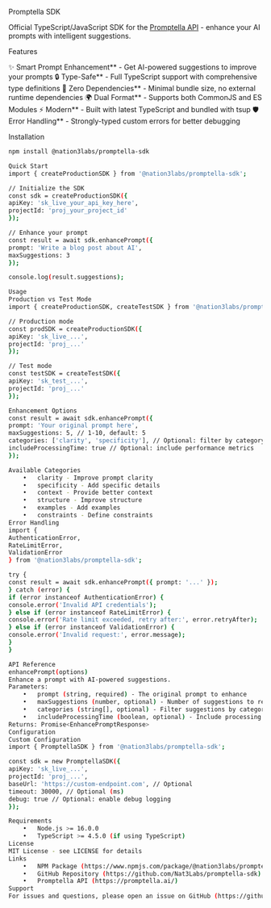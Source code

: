 Promptella SDK

Official TypeScript/JavaScript SDK for the [Promptella API](https://promptella.ai) - enhance your AI prompts with intelligent suggestions.

Features

✨ Smart Prompt Enhancement** - Get AI-powered suggestions to improve your prompts
🔒 Type-Safe** - Full TypeScript support with comprehensive type definitions
🚀 Zero Dependencies** - Minimal bundle size, no external runtime dependencies
🌍 Dual Format** - Supports both CommonJS and ES Modules
⚡ Modern** - Built with latest TypeScript and bundled with tsup
🛡️ Error Handling** - Strongly-typed custom errors for better debugging

Installation

```bash
npm install @nation3labs/promptella-sdk

Quick Start
import { createProductionSDK } from '@nation3labs/promptella-sdk';

// Initialize the SDK
const sdk = createProductionSDK({
apiKey: 'sk_live_your_api_key_here',
projectId: 'proj_your_project_id'
});

// Enhance your prompt
const result = await sdk.enhancePrompt({
prompt: 'Write a blog post about AI',
maxSuggestions: 3
});

console.log(result.suggestions);

Usage
Production vs Test Mode
import { createProductionSDK, createTestSDK } from '@nation3labs/promptella-sdk';

// Production mode
const prodSDK = createProductionSDK({
apiKey: 'sk_live_...',
projectId: 'proj_...'
});

// Test mode
const testSDK = createTestSDK({
apiKey: 'sk_test_...',
projectId: 'proj_...'
});

Enhancement Options
const result = await sdk.enhancePrompt({
prompt: 'Your original prompt here',
maxSuggestions: 5, // 1-10, default: 5
categories: ['clarity', 'specificity'], // Optional: filter by category
includeProcessingTime: true // Optional: include performance metrics
});

Available Categories
	•	clarity - Improve prompt clarity
	•	specificity - Add specific details
	•	context - Provide better context
	•	structure - Improve structure
	•	examples - Add examples
	•	constraints - Define constraints
Error Handling
import {
AuthenticationError,
RateLimitError,
ValidationError
} from '@nation3labs/promptella-sdk';

try {
const result = await sdk.enhancePrompt({ prompt: '...' });
} catch (error) {
if (error instanceof AuthenticationError) {
console.error('Invalid API credentials');
} else if (error instanceof RateLimitError) {
console.error('Rate limit exceeded, retry after:', error.retryAfter);
} else if (error instanceof ValidationError) {
console.error('Invalid request:', error.message);
}
}

API Reference
enhancePrompt(options)
Enhance a prompt with AI-powered suggestions.
Parameters:
	•	prompt (string, required) - The original prompt to enhance
	•	maxSuggestions (number, optional) - Number of suggestions to return (1-10, default: 5)
	•	categories (string[], optional) - Filter suggestions by category
	•	includeProcessingTime (boolean, optional) - Include processing time in response
Returns: Promise<EnhancePromptResponse>
Configuration
Custom Configuration
import { PromptellaSDK } from '@nation3labs/promptella-sdk';

const sdk = new PromptellaSDK({
apiKey: 'sk_live_...',
projectId: 'proj_...',
baseUrl: 'https://custom-endpoint.com', // Optional
timeout: 30000, // Optional (ms)
debug: true // Optional: enable debug logging
});

Requirements
	•	Node.js >= 16.0.0
	•	TypeScript >= 4.5.0 (if using TypeScript)
License
MIT License - see LICENSE for details
Links
	•	NPM Package (https://www.npmjs.com/package/@nation3labs/promptella-sdk)
	•	GitHub Repository (https://github.com/Nat3Labs/promptella-sdk)
	•	Promptella API (https://promptella.ai/)
Support
For issues and questions, please open an issue on GitHub (https://github.com/Nat3Labs/promptella-sdk/issues).
